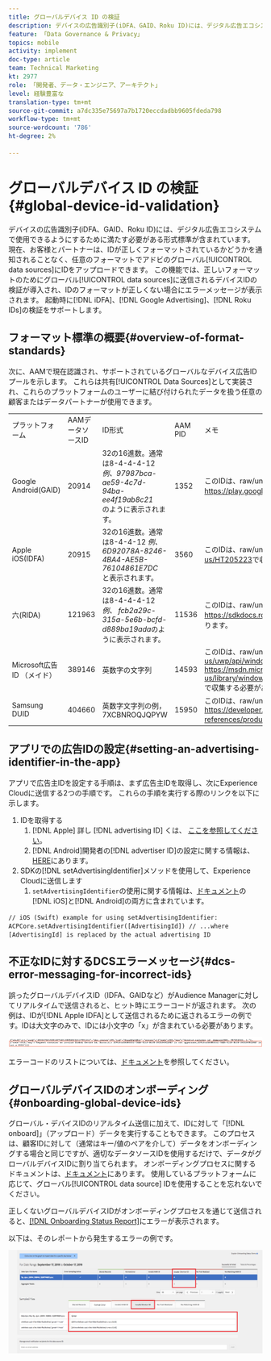 ```yaml
---
title: グローバルデバイス ID の検証
description: デバイスの広告識別子(iDFA、GAID、Roku ID)には、デジタル広告エコシステムで使用できるようにするために満たす必要がある形式標準が含まれています。 現在、お客様とパートナーは、IDが正しく形式設定されているかどうかを通知されることなく、任意の形式でグローバルデータソースにIDをアップロードできます。 この機能では、適切な形式設定を行うためにグローバルデータソースに送信されるデバイスIDの検証が導入され、IDの形式が正しくない場合にエラーメッセージが表示されます。 起動時のiDFA、Google Advertising、Roku IDの検証をサポートします。
feature: 「Data Governance & Privacy」
topics: mobile
activity: implement
doc-type: article
team: Technical Marketing
kt: 2977
role: 「開発者、データ・エンジニア、アーキテクト」
level: 経験豊富な
translation-type: tm+mt
source-git-commit: a7dc335e75697a7b1720eccdadbb9605fdeda798
workflow-type: tm+mt
source-wordcount: '786'
ht-degree: 2%

---
```



# グローバルデバイス ID の検証 {#global-device-id-validation}

デバイスの広告識別子(iDFA、GAID、Roku ID)には、デジタル広告エコシステムで使用できるようにするために満たす必要がある形式標準が含まれています。 現在、お客様とパートナーは、IDが正しくフォーマットされているかどうかを通知されることなく、任意のフォーマットでアドビのグローバル[!UICONTROL data sources]にIDをアップロードできます。 この機能では、正しいフォーマットのためにグローバル[!UICONTROL data sources]に送信されるデバイスIDの検証が導入され、IDのフォーマットが正しくない場合にエラーメッセージが表示されます。 起動時に[!DNL iDFA]、[!DNL Google Advertising]、[!DNL Roku IDs]の検証をサポートします。

## フォーマット標準の概要{#overview-of-format-standards}

次に、AAMで現在認識され、サポートされているグローバルなデバイス広告IDプールを示します。 これらは共有[!UICONTROL Data Sources]として実装され、これらのプラットフォームのユーザーに結び付けられたデータを扱う任意の顧客またはデータパートナーが使用できます。

<table>
  <tr>
   <td>プラットフォーム </td>
   <td>AAMデータソースID </td>
   <td>ID形式 </td>
   <td>AAM PID </td>
   <td>メモ </td>
  </tr>
  <tr>
   <td>Google Android(GAID)</td>
   <td>20914</td>
   <td>32の16進数。通常は8-4-4-4-12<em>例、97987bca-ae59-4c7d-94ba-ee4f19ab8c21<br/> </em>のように表示されます。 </td>
   <td>1352</td>
   <td>このIDは、raw/unhashed/unaltered form Reference - <a href="https://play.google.com/about/monetization-ads/ads/ad-id/">https://play.google.com/about/monetization-ads/ads/ad-id/</a>で収集する必要があります。</td>
  </tr>
  <tr>
   <td>Apple iOS(IDFA)</td>
   <td>20915</td>
   <td>32の16進数。通常は8-4-4-12 <em>例、6D92078A-8246-4BA4-AE5B-76104861E7DC<br /> </em>と表示されます。 </td>
   <td>3560</td>
   <td>このIDは、raw/unhashed/unaltered form Reference - <a href="https://support.apple.com/en-us/HT205223">https://support.apple.com/en-us/HT205223</a>で収集する必要があります。</td>
  </tr>
  <tr>
   <td>六(RIDA)</td>
   <td>121963</td>
   <td>32の16進数。通常は8-4-4-4-12 <em>例、</em> <em>fcb2a29c-315a-5e6b-bcfd-d889ba19ada</em>のように表示されます。</td>
   <td>11536</td>
   <td>このIDは、raw/unhashed/unaltered form Reference - <a href="https://sdkdocs.roku.com/display/sdkdoc/Roku+Advertising+Framework">https://sdkdocs.roku.com/display/sdkdoc/Roku+Advertising+Framework</a>で収集する必要があります。 </td>
  </tr>
  <tr>
   <td>Microsoft広告ID （メイド）</td>
   <td>389146</td>
   <td>英数字の文字列</td>
   <td>14593</td>
   <td>このIDは、raw/unhashed/unaltered form Reference - <a href="https://docs.microsoft.com/en-us/uwp/api/windows.system.userprofile.advertisingmanager.advertisingid">https://docs.microsoft.com/en-us/uwp/api/windows.system.userprofile.advertisingmanager.advertisingid</a><br/><a href="https://msdn.microsoft.com/en-us/library/windows/apps/windows.system.userprofile.advertisingmanager.advertisingid.aspx">https://msdn.microsoft.com/en-us/library/windows/apps/windows.system.userprofile.advertisingmanager.advertisingid.aspx</a>で収集する必要があります。</td>
  </tr>
  <tr>
   <td>Samsung DUID</td>
   <td>404660</td>
   <td>英数字文字列の例， 7XCBNROQJQPYW</td>
   <td>15950</td>
   <td>このIDは、raw/unhashed/unaltered form Reference - <a href="https://developer.samsung.com/tv/develop/api-references/samsung-product-api-references/productinfo-api">https://developer.samsung.com/tv/develop/api-references/samsung-product-api-references/productinfo-api</a>で収集する必要があります。 </td>
  </tr>
</table>

## アプリでの広告IDの設定{#setting-an-advertising-identifier-in-the-app}

アプリで広告主IDを設定する手順は、まず広告主IDを取得し、次にExperience Cloudに送信する2つの手順です。 これらの手順を実行する際のリンクを以下に示します。

1. IDを取得する
   1. [!DNL Apple] 詳し [!DNL advertising ID] くは、 [ここを参照してください](https://developer.apple.com/documentation/adsupport/asidentifiermanager)。
   1. [!DNL Android]開発者の[!DNL advertiser ID]の設定に関する情報は、[HERE](http://www.androiddocs.com/google/play-services/id.html)にあります。
1. SDKの[!DNL setAdvertisingIdentifier]メソッドを使用して、Experience Cloudに送信します
   1. `setAdvertisingIdentifier`の使用に関する情報は、[ドキュメント](https://aep-sdks.gitbook.io/docs/using-mobile-extensions/mobile-core/identity/identity-api-reference#set-an-advertising-identifier)の[!DNL iOS]と[!DNL Android]の両方に含まれています。

`// iOS (Swift) example for using setAdvertisingIdentifier:`
`ACPCore.setAdvertisingIdentifier([AdvertisingId]) // ...where [AdvertisingId] is replaced by the actual advertising ID`

## 不正なIDに対するDCSエラーメッセージ{#dcs-error-messaging-for-incorrect-ids}

誤ったグローバルデバイスID（IDFA、GAIDなど）がAudience Managerに対してリアルタイムで送信されると、ヒット時にエラーコードが返されます。 次の例は、IDが[!DNL Apple IDFA]として送信されるために返されるエラーの例です。IDは大文字のみで、IDには小文字の「x」が含まれている必要があります。

![エラー画像](assets/image_4_.png)

エラーコードのリストについては、[ドキュメント](https://experienceleague.adobe.com/docs/audience-manager/user-guide/api-and-sdk-code/dcs/dcs-api-reference/dcs-error-codes.html?lang=en#api-and-sdk-code)を参照してください。

## グローバルデバイスIDのオンボーディング{#onboarding-global-device-ids}

グローバル・デバイスIDのリアルタイム送信に加えて、IDに対して「[!DNL onboard]」（アップロード）データを実行することもできます。 このプロセスは、顧客IDに対して（通常はキー/値のペアを介して）データをオンボーディングする場合と同じですが、適切なデータソースIDを使用するだけで、データがグローバルデバイスIDに割り当てられます。 オンボーディングプロセスに関するドキュメントは、[ドキュメント](https://experienceleague.adobe.com/docs/audience-manager/user-guide/implementation-integration-guides/sending-audience-data/batch-data-transfer-process/batch-data-transfer-overview.html?lang=en#implementation-integration-guides)にあります。 使用しているプラットフォームに応じて、グローバル[!UICONTROL data source] IDを使用することを忘れないでください。

正しくないグローバルデバイスIDがオンボーディングプロセスを通じて送信されると、[[!DNL Onboarding Status Report]](https://experienceleague.adobe.com/docs/audience-manager/user-guide/reporting/onboarding-status-report.html?lang=en#reporting)にエラーが表示されます。

以下は、そのレポートから発生するエラーの例です。

![エラー画像](assets/image_5_.png)